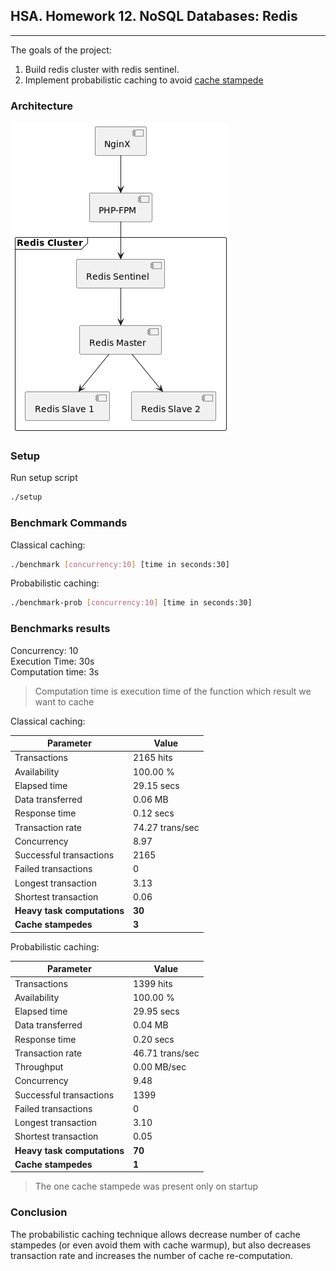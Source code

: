 ## HSA. Homework 12. NoSQL Databases: Redis

---

The goals of the project:

1. Build redis cluster with redis sentinel.
2. Implement probabilistic caching to avoid [cache stampede](https://en.wikipedia.org/wiki/Cache_stampede)

### Architecture
![](assets/architecture.png)

### Setup

Run setup script

```bash
./setup
```

### Benchmark Commands

Classical caching:

```bash
./benchmark [concurrency:10] [time in seconds:30]
```

Probabilistic caching:

```bash
./benchmark-prob [concurrency:10] [time in seconds:30]
```

### Benchmarks results

Concurrency: 10  
Execution Time: 30s  
Computation time: 3s
> Computation time is execution time of the function which result we want to cache

Classical caching:

| Parameter                   | Value           |
|-----------------------------|-----------------|
| Transactions                | 2165 hits       |
| Availability                | 100.00 %        |
| Elapsed time                | 29.15 secs      |
| Data transferred            | 0.06 MB         |
| Response time               | 0.12 secs       |
| Transaction rate            | 74.27 trans/sec |
| Concurrency                 | 8.97            |
| Successful transactions     | 2165            |
| Failed transactions         | 0               |
| Longest transaction         | 3.13            |
| Shortest transaction        | 0.06            |
| **Heavy task computations** | **30**          |
| **Cache stampedes**         | **3**           |

Probabilistic caching:

| Parameter                   | Value           |
|-----------------------------|-----------------|
| Transactions                | 1399 hits       |
| Availability                | 100.00 %        |
| Elapsed time                | 29.95 secs      |
| Data transferred            | 0.04 MB         |
| Response time               | 0.20 secs       |
| Transaction rate            | 46.71 trans/sec |
| Throughput                  | 0.00 MB/sec     |
| Concurrency                 | 9.48            |
| Successful transactions     | 1399            |
| Failed transactions         | 0               |
| Longest transaction         | 3.10            |
| Shortest transaction        | 0.05            |
| **Heavy task computations** | **70**          |
| **Cache stampedes**         | **1**           |

> The one cache stampede was present only on startup

### Conclusion
The probabilistic caching technique allows decrease number of cache stampedes
(or even avoid them with cache warmup), but also decreases transaction rate
and increases the number of cache re-computation.
